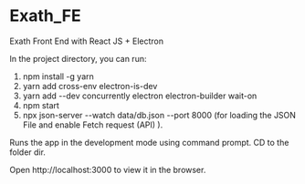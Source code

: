 # Exath_FE
Exath Front End with React JS + Electron

In the project directory, you can run:

1. npm install -g yarn
1. yarn add cross-env electron-is-dev
3. yarn add --dev concurrently electron electron-builder wait-on 
4. npm start
5. npx json-server --watch data/db.json --port 8000 (for loading the JSON File and enable Fetch request (API) ).

Runs the app in the development mode using command prompt.
CD to the folder dir.

Open http://localhost:3000 to view it in the browser.

